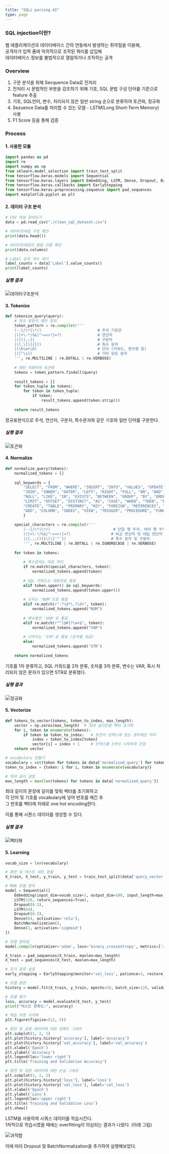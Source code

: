 ```yaml
---
title: "SQLi parsing AI"
type: page
---
```


### SQL injection이란?

웹 애플리케이션과 데이터베이스 간의 연동에서 발생하는 취약점을 이용해,  
공격자가 입력 폼에 악의적으로 조작된 쿼리를 삽입해  
데이터베이스 정보를 불법적으로 열람하거나 조작하는 공격  

### Overview

1. 구문 분석을 위해 Secquence Data로 전처리
2. 전처리 시 문법적인 부분을 강조하기 위해 기호, SQL 문법 구성 단어를 기준으로 feature 추출
3. 기호, SQL언어, 변수, 처리되지 않은 일반 string 순으로 분류하여 토큰화, 정규화
4. Sezuence Data를 처리할 수 있는 모델 - LSTM(Long Short-Term Memory) 사용
5. F1 Score 등을 통해 검증

### Process

#### 1. 사용한 모듈


```python
import pandas as pd
import re
import numpy as np
from sklearn.model_selection import train_test_split
from tensorflow.keras.models import Sequential
from tensorflow.keras.layers import Embedding, LSTM, Dense, Dropout, BatchNormalization
from tensorflow.keras.callbacks import EarlyStopping
from tensorflow.keras.preprocessing.sequence import pad_sequences
import matplotlib.pyplot as plt
```


#### 2. 데이터 구조 분석

```python
# CSV 파일 읽어오기
data = pd.read_csv("./clean_sql_dataset.csv")

# 데이터프레임 구조 확인
print(data.head())

# 데이터프레임의 컬럼 이름 확인
print(data.columns)

# Label 값의 개수 세기
label_counts = data['Label'].value_counts()
print(label_counts)
```

##### 실행 결과

![데이터구조분석](/image/sqli-parsing-ai/capture01.png)


#### 3. Tokenize

```python
def tokenize_query(query):
    # 정규 표현식 패턴 정의
    token_pattern = re.compile(r'''
    (--|/\*|\*/)                         # 주석 기호만
    |([+\-*/%&|^~=<>!]=?)                # 연산자
    |([(),;])                            # 구분자
    |([.\[\]{}])                         # 특수 문자
    |(\b\w+\b)                           # 단어 (키워드, 변수명 등)
    |([^\s])                             # 기타 모든 문자
    ''', re.MULTILINE | re.DOTALL | re.VERBOSE)
    
    # 패턴 적용하여 토큰화
    tokens = token_pattern.findall(query)
    
    result_tokens = []
    for token_tuple in tokens:
        for token in token_tuple:
            if token:
                result_tokens.append(token.strip())
    
    return result_tokens
```

정규표현식으로 주석, 연산자, 구분자, 특수문자와 같은 기호와 일반 단어를 구분한다.

##### 실행 결과

![토큰화](/image/sqli-parsing-ai/capture02.png)

#### 4. Normalize

```python
def normalize_query(tokens):
    normalized_tokens = []
    
    sql_keywords = {
        "SELECT", "FROM", "WHERE", "INSERT", "INTO", "VALUES", "UPDATE", "SET", "DELETE",
        "JOIN", "INNER", "OUTER", "LEFT", "RIGHT", "FULL", "ON", "AND", "OR", "NOT",
        "NULL", "LIKE", "IN", "EXISTS", "BETWEEN", "GROUP", "BY", "ORDER", "HAVING",
        "LIMIT", "OFFSET", "DISTINCT", "AS", "CASE", "WHEN", "THEN", "ELSE", "END",
        "CREATE", "TABLE", "PRIMARY", "KEY", "FOREIGN", "REFERENCES", "DROP", "ALTER",
        "ADD", "COLUMN", "INDEX", "VIEW", "TRIGGER", "PROCEDURE", "FUNCTION", "DATABASE"
        }
    
    special_characters = re.compile(r'''
        (--|/\*|\*/)                            # 단일 행 주석, 여러 행 주석 닫기
        |([+\-*/%&|^~=<>!]=?)                  # 비교 연산자 및 대입 연산자
        |([.,;(){}\[\]'"`])                    # 특수 문자 및 구분자
        ''', re.MULTILINE | re.DOTALL | re.IGNORECASE | re.VERBOSE)
    
    for token in tokens:
        
        # 특수문자는 따로 처리
        if re.match(special_characters, token):
            normalized_tokens.append(token)
        
        # SQL 키워드는 대문자로 통일
        elif token.upper() in sql_keywords:
            normalized_tokens.append(token.upper())
        
        # 숫자는 'NUM'으로 통일
        elif re.match(r"-?\d*\.?\d+", token):
            normalized_tokens.append("NUM")
            
        # 변수명은 'VAR'로 통일
        elif re.match(r"^[@#]?\w+$", token):
            normalized_tokens.append("VAR")
        
        # 나머지는 'STR'로 통일 (문자열 취급)
        else:
            normalized_tokens.append('STR')
    
    return normalized_tokens
```

기호를 1차 분류하고, SQL 키워드를 2차 분류, 숫자를 3차 분류, 변수는 VAR, 혹시 처리되지 않은 문자가 있으면 STR로 분류했다.


##### 실행 결과

![정규화](/image/sqli-parsing-ai/capture03.png)


#### 5. Vectorize

```python
def tokens_to_vector(tokens, token_to_index, max_length):
    vector = np.zeros(max_length)  # 최대 길이만큼 벡터 초기화
    for i, token in enumerate(tokens):
        if token in token_to_index:   # 토큰이 인덱스에 있는 경우에만 처리
            index = token_to_index[token]
            vector[i] = index + 1     # 인덱스를 1부터 시작하게 조정
    return vector

# vocabulary 만들기
vocabulary = set(token for tokens in data['normalized_query'] for token in tokens)
token_to_index = {token: i for i, token in enumerate(vocabulary)}

# 최대 길이 설정
max_length = max(len(tokens) for tokens in data['normalized_query'])
```

최대 길이의 문장에 길이를 맞춰 벡터를 초기화하고  
각 단어 및 기호를 vocabulary에 넣어 번호를 매긴 후  
그 번호를 벡터에 차례로 one hot encoding한다.

이를 통해 시퀀스 데이터를 생성할 수 있다.


##### 실행 결과

![벡터화](/image/sqli-parsing-ai/capture04.png)


#### 5. Learning

```python
vocab_size = len(vocabulary)

# 훈련 및 테스트 세트 분할
X_train, X_test, y_train, y_test = train_test_split(data['query_vector'], data['Label'], test_size=0.2, random_state=42)

# RNN 모델 정의
model = Sequential([
    Embedding(input_dim=vocab_size+1, output_dim=100, input_length=max_length),
    LSTM(128, return_sequences=True),
    Dropout(0.5),
    LSTM(64),
    Dropout(0.5),
    Dense(64, activation='relu'),
    BatchNormalization(),
    Dense(1, activation='sigmoid')
])

# 모델 컴파일
model.compile(optimizer='adam', loss='binary_crossentropy', metrics=['accuracy'])

X_train = pad_sequences(X_train, maxlen=max_length)
X_test = pad_sequences(X_test, maxlen=max_length)

# 조기 종료 설정
early_stopping = EarlyStopping(monitor='val_loss', patience=3, restore_best_weights=True)

# 모델 훈련
history = model.fit(X_train, y_train, epochs=50, batch_size=128, validation_split=0.1, callbacks=[early_stopping])

# 모델 평가
loss, accuracy = model.evaluate(X_test, y_test)
print("테스트 정확도:", accuracy)

# 학습 과정 시각화
plt.figure(figsize=(12, 5))

# 훈련 및 검증 데이터에 대한 정확도 그래프
plt.subplot(1, 2, 1)
plt.plot(history.history['accuracy'], label='accuracy')
plt.plot(history.history['val_accuracy'], label='val_accuracy')
plt.xlabel('Epoch')
plt.ylabel('Accuracy')
plt.legend(loc='lower right')
plt.title('Training and Validation Accuracy')

# 훈련 및 검증 데이터에 대한 손실 그래프
plt.subplot(1, 2, 2)
plt.plot(history.history['loss'], label='loss')
plt.plot(history.history['val_loss'], label='val_loss')
plt.xlabel('Epoch')
plt.ylabel('Loss')
plt.legend(loc='upper right')
plt.title('Training and Validation Loss')
plt.show()
```

LSTM을 사용하여 시쿼스 데이터를 학습시킨다.  
1차적으로 학습시켰을 때에는 overfitting이 의심되는 결과가 나왔다. (아래 그림)

![과적합](/image/sqli-parsing-ai/capture05.png)

이에 따라 Dropout 및 BatchNormalization을 추가하여 실행해보았다.



